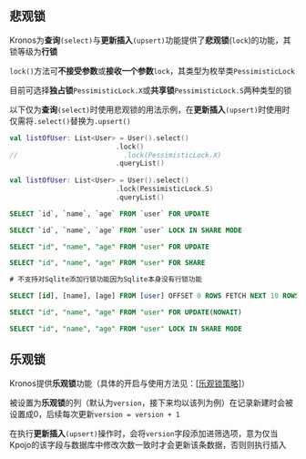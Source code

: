 ## 悲观锁

Kronos为**查询**`(select)`与**更新插入**`(upsert)`功能提供了**悲观锁**(`lock`)的功能，其锁等级为**行锁**

`lock()`方法可**不接受参数**或**接收一个参数**`lock`，其类型为枚举类`PessimisticLock`

目前可选择**独占锁**`PessimisticLock.X`或**共享锁**`PessimisticLock.S`两种类型的锁

以下仅为**查询**`(select)`时使用悲观锁的用法示例，在**更新插入**`(upsert)`时使用时仅需将`.select()`替换为`.upsert()`
```kotlin group="Case 1" name="kotlin" icon="kotlin" 
val listOfUser: List<User> = User().select()
                          .lock()
//                          .lock(PessimisticLock.X)
                          .queryList()
                          
val listOfUser: List<User> = User().select()
                          .lock(PessimisticLock.S)
                          .queryList()
```

```sql group="Case 1" name="Mysql" icon="mysql"
SELECT `id`, `name`, `age` FROM `user` FOR UPDATE

SELECT `id`, `name`, `age` FROM `user` LOCK IN SHARE MODE
```

```sql group="Case 1" name="PostgreSQL" icon="postgres"
SELECT "id", "name", "age" FROM "user" FOR UPDATE

SELECT "id", "name", "age" FROM "user" FOR SHARE
```

```sql group="Case 1" name="SQLite" icon="sqlite"
# 不支持对Sqlite添加行锁功能因为Sqlite本身没有行锁功能
```

```sql group="Case 1" name="SQLServer" icon="sqlserver"
SELECT [id], [name], [age] FROM [user] OFFSET 0 ROWS FETCH NEXT 10 ROWS ONLY ROWLOCK
```

```sql group="Case 1" name="Oracle" icon="oracle"
SELECT "id", "name", "age" FROM "user" FOR UPDATE(NOWAIT)

SELECT "id", "name", "age" FROM "user" LOCK IN SHARE MODE
```

## 乐观锁

Kronos提供**乐观锁**功能（具体的开启与使用方法见：<a href="/documentation/zh-CN/class-definition/table-class-definition#乐观锁策略">[乐观锁策略]</a>）

被设置为**乐观锁**的列（默认为`version`，接下来均以该列为例）在记录新建时会被设置成0，后续每次更新`version = version + 1`

在执行**更新插入**`(upsert)`操作时，会将`version`字段添加进筛选项，意为仅当Kpojo的该字段与数据库中修改次数一致时才会更新该条数据，否则则执行插入



